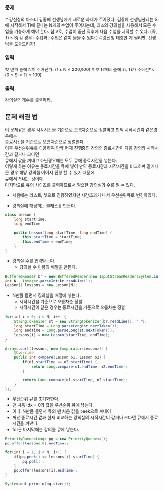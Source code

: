 ### 문제
수강신청의 마스터 김종혜 선생님에게 새로운 과제가 주어졌다.
김종혜 선생님한테는 Si에 시작해서 Ti에 끝나는 N개의 수업이 주어지는데, 최소의 강의실을 사용해서 모든 수업을 가능하게 해야 한다.
참고로, 수업이 끝난 직후에 다음 수업을 시작할 수 있다. (즉, Ti ≤ Sj 일 경우 i 수업과 j 수업은 같이 들을 수 있다.)
수강신청 대충한 게 찔리면, 선생님을 도와드리자!

### 입력
첫 번째 줄에 N이 주어진다. (1 ≤ N ≤ 200,000)
이후 N개의 줄에 Si, Ti가 주어진다. (0 ≤ Si < Ti ≤ 109)

### 출력
강의실의 개수를 출력하라.

## 문제 해결 법
이 문제같은 경우 시작시간을 기준으로 오름차순으로 정렬하고 만약 시작시간이 같은경우에는   
종료시간을 기준으로 오름차순으로 정렬한다.   
이후 우선순위큐를 이용하여 만약 현재 진행중인 강의의 종료시간이 다음 강의의 시작시간과 같거나 크다면   
큐에서 값을 꺼내고 아닌경우에는 모두 큐에 종료시간을 넣는다.   
이렇게 하는 이유는 종료시간을 큐에 넣어 만약 종료시간과 시작시간을 비교하여 같거나 큰 경우 해당 강의를 이어서 진행 할 수 있기 때문에   
큐에서 꺼내는 것이다.  
마지막으로 큐의 사이즈를 출력하므로서 필요한 강의실의 수를 알 수 있다.
- 처음에는 리스트, 셋으로 진행하였지만 시간초과가 나서 우선순위큐로 변경하였다.

- 강의실에 해당하는 클래스를 만든다.
```java
class Lesson {
    long startTime;
    long endTime;

    public Lesson(long startTime, long endTime) {
        this.startTime = startTime;
        this.endTime = endTime;
    }
}
```
- 강의실 수를 입력받는다.
  - 강의실 수 만큼의 배열을 만든다.
```java
BufferedReader br = new BufferedReader(new InputStreamReader(System.in));
int N = Integer.parseInt(br.readLine());
Lesson[] lessons = new Lesson[N];
```
- N만큼 돌면서 강의실을 배열에 넣는다.
  - 시작시간을 기준으로 오름차순 정렬
  - 시작시간이 같은 경우는 종료시간을 기준으로 오름차순 정렬
```java
for(int i = 0; i < N; i++) {
    StringTokenizer st = new StringTokenizer(br.readLine(), " ");
    long startTime = Long.parseLong(st.nextToken());
    long endTime = Long.parseLong(st.nextToken());
    lessons[i] = new Lesson(startTime, endTime);
}

Arrays.sort(lessons, new Comparator<Lesson>() {
    @Override
    public int compare(Lesson o1, Lesson o2) {
        if(o1.startTime == o2.startTime) {
            return Long.compare(o1.endTime, o2.endTime);
        }

        return Long.compare(o1.startTime, o2.startTime);
    }
});
```
- 우선순위 큐를 초기화한다.
- 맨 처음 idx = 0의 값을 우선순위 큐에 담는다.
- 이 후 N만큼 돌면서 큐의 맨 처음 값을 peek으로 꺼내어 
- 꺼낸 종료시간 값과 현재 비교하는 강의실의 시작시간이 같거나 크다면 큐에서 종료시간을 꺼낸다.
- for문 마지막에는 강의를 큐에 넣는다.
```java
PriorityQueue<Long> pq = new PriorityQueue<>();
pq.offer(lessons[0].endTime);

for(int i = 1; i < N; i++) {
    if(pq.peek() <= lessons[i].startTime) {
        pq.poll();
    }
    pq.offer(lessons[i].endTime);
}

System.out.println(pq.size());
```